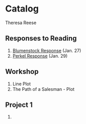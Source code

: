# Catalog

Theresa Reese

## Responses to Reading
 1. [Blumenstock Response](https://github.com/theresareese/workshop/blob/master/blumenstock.md) (Jan. 27)
 2. [Perkel Response](https://github.com/theresareese/workshop/blob/master/perkel.md) (Jan. 29)

## Workshop

1. Line Plot
2. The Path of a Salesman - Plot

## Project 1

1.
